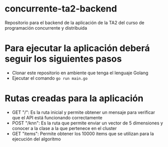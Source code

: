 # concurrente-ta2-backend
Repositorio para el backend de la aplicación de la TA2 del curso de programación concurrente y distribuida


# Para ejecutar la aplicación deberá seguir los siguientes pasos
* Clonar este repositorio en ambiente que tenga el lenguaje Golang
* Ejecutar el comando ```go run main.go```


# Rutas creadas para la aplicación
* GET "/": Es la ruta inicial y permite obtener un mensaje para verificar que el API está funcionando correctamente
* POST "/knn": Es la ruta que permite enviar un vector de 5 dimensiones y conocer a la clase a la que pertenece en el cluster
* GET "items": Permite obtener los 10000 items que se utilizan para la ejecución del algoritmo
